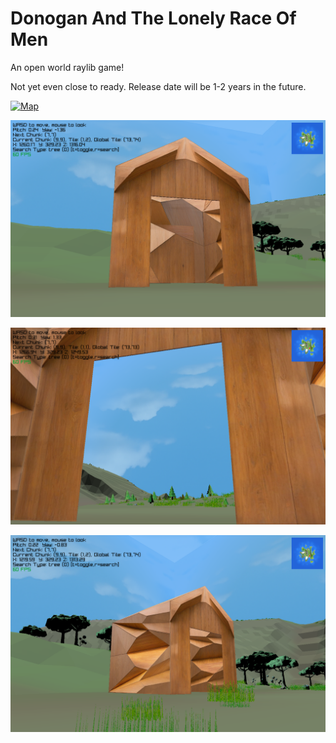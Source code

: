 # Donogan And The Lonely Race Of Men

An open world raylib game!

Not yet even close to ready. Release date will be 1-2 years in the future.

[![Map](readme_assets/tresure_map.png)](readme_assets/tresure_map.png)

[![Home](readme_assets/home1.png)](readme_assets/home1.png)

[![JimmyCarter](readme_assets/home2.png)](readme_assets/home2.png)

[![House](readme_assets/home3.png)](readme_assets/home3.png)














